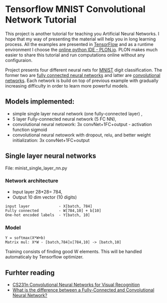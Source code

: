 # Tensorflow MNIST Convolutional Network Tutorial

This project is another tutorial for teaching you Artificial Neural Networks. I hope that my way of presenting the material will help you in long learning process. All the examples are presented in [TensorFlow](https://www.tensorflow.org/) and as a runtime environment I choose the [online python IDE - PLON.io](https://plon.io). PLON makes much easier to share this tutorial and run computations online without any configuraion.

Project presents four different neural nets for [MNIST](http://yann.lecun.com/exdb/mnist/) digit classification. The former two are [fully connected neural networks](https://en.wikipedia.org/wiki/Artificial_neural_network) and latter are [convolutional networks](https://en.wikipedia.org/wiki/Convolutional_neural_network). 
Each network is build on top of previous example with gradually increasing difficulty in order to learn more powerful models.


## Models implemented:
* simple single layer neural network (one fully-connected layer) , 
* 5 layer Fully-connected neural network (5 FC NN), 
* convolutional neural netowork: 3x convNet+1FC+output - activation function sigmoid
* convolutional neural netowork with dropout, relu, and better weight initialization: 3x convNet+1FC+output 


## Single layer neural networks

File: minist_single_layer_nn.py

### Network architecture

* Input layer 28*28= 784, 
* Output 10 dim vector (10 digits)

```
input layer             - X[batch, 784]
Fully connected         - W[784,10] + b[10]
One-hot encoded labels  - Y[batch, 10]
```

### Model

```
Y = softmax(X*W+b)
Matrix mul: X*W - [batch,784]x[784,10] -> [batch,10]
```

Training consists of finding good W elements. This will be handled automaticaly by Tensorflow optimizer.


## Furhter reading

* [CS231n Convolutional Neural Networks for Visual Recognition](http://cs231n.github.io/convolutional-networks/)
* [What is the difference between a Fully-Connected and Convolutional Neural Network?](https://www.reddit.com/r/MachineLearning/comments/3yy7ko/what_is_the_difference_between_a_fullyconnected/)
